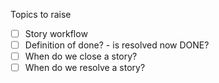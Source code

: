 Topics to raise

- [ ] Story workflow
- [ ] Definition of done? - is resolved now DONE?
- [ ] When do we close a story?
- [ ] When do we resolve a story?